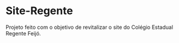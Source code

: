 # Site-Regente
Projeto feito com o objetivo de revitalizar o site do Colégio Estadual Regente Feijó.
